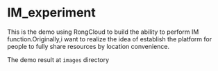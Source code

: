 # IM_experiment
This is the demo using RongCloud to build the ability to perform IM function.Originally,i want to realize the idea of establish the platform for people to fully share resources by location convenience. 

The demo result at `images` directory



